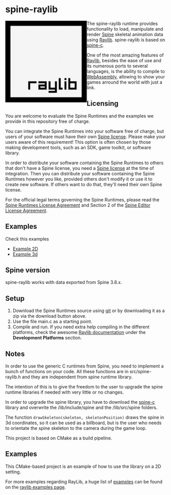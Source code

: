 # spine-raylib

<img align="left" src="./assets/raylib_logo.png" width="256">

The spine-raylib runtime provides functionality to load, manipulate and render [Spine](http://esotericsoftware.com) skeletal animation data using [Raylib](https://www.raylib.com/). spine-raylib is based on [spine-c](https://github.com/EsotericSoftware/spine-runtimes/tree/3.8/spine-c).

One of the most amazing features of [Raylib](https://www.raylib.com/), besides the ease of use and its numerous ports to several languages, is the ability to compile to [WebAssembly](https://webassembly.org/), allowing to show your games arround the world with just a link. 

## Licensing
You are welcome to evaluate the Spine Runtimes and the examples we provide in this repository free of charge.

You can integrate the Spine Runtimes into your software free of charge, but users of your software must have their own [Spine license](https://esotericsoftware.com/spine-purchase). Please make your users aware of this requirement! This option is often chosen by those making development tools, such as an SDK, game toolkit, or software library.

In order to distribute your software containing the Spine Runtimes to others that don't have a Spine license, you need a [Spine license](https://esotericsoftware.com/spine-purchase) at the time of integration. Then you can distribute your software containing the Spine Runtimes however you like, provided others don't modify it or use it to create new software. If others want to do that, they'll need their own Spine license.

For the official legal terms governing the Spine Runtimes, please read the [Spine Runtimes License Agreement](http://esotericsoftware.com/spine-runtimes-license) and Section 2 of the [Spine Editor License Agreement](http://esotericsoftware.com/spine-editor-license#s2).

## Examples
Check this examples
* [Example 2D](https://htmlpreview.github.io/?https://github.com/WEREMSOFT/spine-raylib-runtimes/blob/master/html/example_2d/example_2d.html)
* [Example 3d](https://htmlpreview.github.io/?https://github.com/WEREMSOFT/spine-raylib-runtimes/blob/master/html/example_3d/example_3d.html)

## Spine version

spine-raylib works with data exported from Spine 3.8.x.

## Setup

1. Download the Spine Runtimes source using [git](https://help.github.com/articles/set-up-git) or by downloading it as a zip via the download button above.
1. Use the file main.c as a starting point.
1. Compile and run. If you need extra help compiling in the different platforms, check the awesome [Raylib documentation](https://github.com/raysan5/raylib/wiki) under the **Development Platforms** section.

## Notes

In order to use the generic C runtimes from Spine, you need to implement a bunch of functions on your code. 
All these functions are in src/spine-raylib.h and they are independent from spine runtime library.

The intention of this is to give the freedom to the user to upgrade the spine runtime libraries if needed with very little or no changes.

In order to upgrade the spine library, you have to download the [spine-c](https://github.com/EsotericSoftware/spine-runtimes/tree/3.8/spine-c) library and overwrite the /lib/include/spine and the /lib/src/spine folders.

The function ```drawSkeleton(skeleton, skeletonPosition)``` draws the spine in 3d coordinates, so it can be used as a billboard, but is the user who needs to orientate the spine skeleton to the camera during the game loop.

This project is based on CMake as a build pipeline.

## Examples

This CMake-based project is an example of how to use the library on a 2D setting.

For more examples regarding RayLib, a huge list of [examples](https://www.raylib.com/examples.html) can be found on the [raylib examples page](https://www.raylib.com/examples.html).
